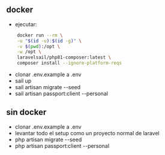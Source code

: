 ## docker

- ejecutar:
```bash
    docker run --rm \
    -u "$(id -u):$(id -g)" \
    -v $(pwd):/opt \
    -w /opt \
    laravelsail/php81-composer:latest \
    composer install --ignore-platform-reqs
```
- clonar .env.example a .env
- sail up
- sail artisan migrate --seed
- sail artisan passport:client --personal

## sin docker

- clonar .env.example a .env
- levantar todo el setup como un proyecto normal de laravel
- php artisan migrate --seed
- php artisan passport:client --personal
